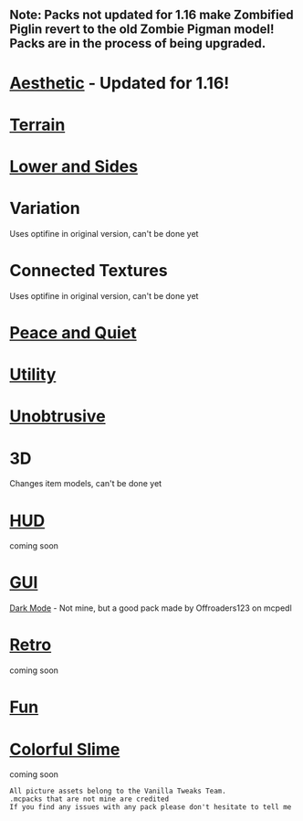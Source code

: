 ## Note: Packs not updated for 1.16 make Zombified Piglin revert to the old Zombie Pigman model! Packs are in the process of being upgraded.

# [Aesthetic](../texture_packs/aesthetic.md) - Updated for 1.16!

# [Terrain](../texture_packs/terrain.md)

# [Lower and Sides](../texture_packs/lowerandsides.md)

# Variation

Uses optifine in original version, can't be done yet

# Connected Textures

Uses optifine in original version, can't be done yet

# [Peace and Quiet](../texture_packs/peaceandquiet.md)

# [Utility](../texture_packs/utility.md)

# [Unobtrusive](../texture_packs/unobtrusive.md)

# 3D

Changes item models, can't be done yet

# [HUD](../texture_packs/hud.md)

coming soon

# [GUI](../texture_packs/gui.md)

[Dark Mode](mcpedl.com/dark-mode-resource-pack) - Not mine, but a good pack made by Offroaders123 on mcpedl

# [Retro](../texture_packs/retro.md)

coming soon

# [Fun](../texture_packs/fun.md)

# [Colorful Slime](../texture_packs/colorful_slime.md)

coming soon

```
All picture assets belong to the Vanilla Tweaks Team.
.mcpacks that are not mine are credited
If you find any issues with any pack please don't hesitate to tell me
```

